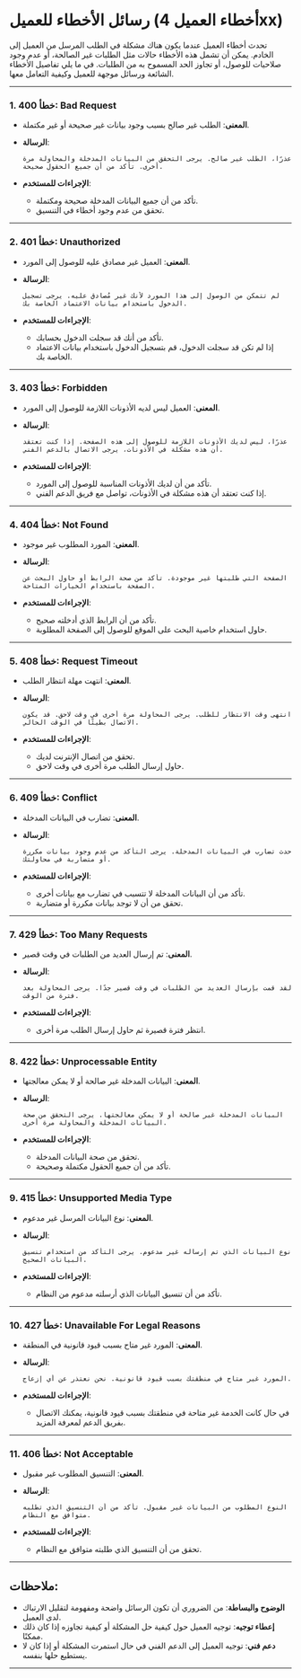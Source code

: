 ﻿
# رسائل الأخطاء للعميل (أخطاء العميل 4xx)

تحدث أخطاء العميل عندما يكون هناك مشكلة في الطلب المرسل من العميل إلى الخادم. يمكن أن تشمل هذه الأخطاء حالات مثل الطلبات غير الصالحة، أو عدم وجود صلاحيات للوصول، أو تجاوز الحد المسموح به من الطلبات. في ما يلي تفاصيل الأخطاء الشائعة ورسائل موجهة للعميل وكيفية التعامل معها.

---

### 1. **خطأ 400: Bad Request**
   - **المعنى**: الطلب غير صالح بسبب وجود بيانات غير صحيحة أو غير مكتملة.
   - **الرسالة**:
     ```
     عذرًا، الطلب غير صالح. يرجى التحقق من البيانات المدخلة والمحاولة مرة أخرى. تأكد من أن جميع الحقول صحيحة.
     ```

   - **الإجراءات للمستخدم**:
     - تأكد من أن جميع البيانات المدخلة صحيحة ومكتملة.
     - تحقق من عدم وجود أخطاء في التنسيق.

---

### 2. **خطأ 401: Unauthorized**
   - **المعنى**: العميل غير مصادق عليه للوصول إلى المورد.
   - **الرسالة**:
     ```
     لم تتمكن من الوصول إلى هذا المورد لأنك غير مُصادق عليه. يرجى تسجيل الدخول باستخدام بيانات الاعتماد الخاصة بك.
     ```

   - **الإجراءات للمستخدم**:
     - تأكد من أنك قد سجلت الدخول بحسابك.
     - إذا لم تكن قد سجلت الدخول، قم بتسجيل الدخول باستخدام بيانات الاعتماد الخاصة بك.

---

### 3. **خطأ 403: Forbidden**
   - **المعنى**: العميل ليس لديه الأذونات اللازمة للوصول إلى المورد.
   - **الرسالة**:
     ```
     عذرًا، ليس لديك الأذونات اللازمة للوصول إلى هذه الصفحة. إذا كنت تعتقد أن هذه مشكلة في الأذونات، يرجى الاتصال بالدعم الفني.
     ```

   - **الإجراءات للمستخدم**:
     - تأكد من أن لديك الأذونات المناسبة للوصول إلى المورد.
     - إذا كنت تعتقد أن هذه مشكلة في الأذونات، تواصل مع فريق الدعم الفني.

---

### 4. **خطأ 404: Not Found**
   - **المعنى**: المورد المطلوب غير موجود.
   - **الرسالة**:
     ```
     الصفحة التي طلبتها غير موجودة. تأكد من صحة الرابط أو حاول البحث عن الصفحة باستخدام الخيارات المتاحة.
     ```

   - **الإجراءات للمستخدم**:
     - تأكد من أن الرابط الذي أدخلته صحيح.
     - حاول استخدام خاصية البحث على الموقع للوصول إلى الصفحة المطلوبة.

---

### 5. **خطأ 408: Request Timeout**
   - **المعنى**: انتهت مهلة انتظار الطلب.
   - **الرسالة**:
     ```
     انتهى وقت الانتظار للطلب. يرجى المحاولة مرة أخرى في وقت لاحق. قد يكون الاتصال بطيئًا في الوقت الحالي.
     ```

   - **الإجراءات للمستخدم**:
     - تحقق من اتصال الإنترنت لديك.
     - حاول إرسال الطلب مرة أخرى في وقت لاحق.

---

### 6. **خطأ 409: Conflict**
   - **المعنى**: تضارب في البيانات المدخلة.
   - **الرسالة**:
     ```
     حدث تضارب في البيانات المدخلة. يرجى التأكد من عدم وجود بيانات مكررة أو متضاربة في محاولتك.
     ```

   - **الإجراءات للمستخدم**:
     - تأكد من أن البيانات المدخلة لا تتسبب في تضارب مع بيانات أخرى.
     - تحقق من أن لا توجد بيانات مكررة أو متضاربة.

---

### 7. **خطأ 429: Too Many Requests**
   - **المعنى**: تم إرسال العديد من الطلبات في وقت قصير.
   - **الرسالة**:
     ```
     لقد قمت بإرسال العديد من الطلبات في وقت قصير جدًا. يرجى المحاولة بعد فترة من الوقت.
     ```

   - **الإجراءات للمستخدم**:
     - انتظر فترة قصيرة ثم حاول إرسال الطلب مرة أخرى.

---

### 8. **خطأ 422: Unprocessable Entity**
   - **المعنى**: البيانات المدخلة غير صالحة أو لا يمكن معالجتها.
   - **الرسالة**:
     ```
     البيانات المدخلة غير صالحة أو لا يمكن معالجتها. يرجى التحقق من صحة البيانات المدخلة والمحاولة مرة أخرى.
     ```

   - **الإجراءات للمستخدم**:
     - تحقق من صحة البيانات المدخلة.
     - تأكد من أن جميع الحقول مكتملة وصحيحة.

---

### 9. **خطأ 415: Unsupported Media Type**
   - **المعنى**: نوع البيانات المرسل غير مدعوم.
   - **الرسالة**:
     ```
     نوع البيانات الذي تم إرساله غير مدعوم. يرجى التأكد من استخدام تنسيق البيانات الصحيح.
     ```

   - **الإجراءات للمستخدم**:
     - تأكد من أن تنسيق البيانات الذي أرسلته مدعوم من النظام.

---

### 10. **خطأ 427: Unavailable For Legal Reasons**
   - **المعنى**: المورد غير متاح بسبب قيود قانونية في المنطقة.
   - **الرسالة**:
     ```
     المورد غير متاح في منطقتك بسبب قيود قانونية. نحن نعتذر عن أي إزعاج.
     ```

   - **الإجراءات للمستخدم**:
     - في حال كانت الخدمة غير متاحة في منطقتك بسبب قيود قانونية، يمكنك الاتصال بفريق الدعم لمعرفة المزيد.

---

### 11. **خطأ 406: Not Acceptable**
   - **المعنى**: التنسيق المطلوب غير مقبول.
   - **الرسالة**:
     ```
     النوع المطلوب من البيانات غير مقبول. تأكد من أن التنسيق الذي تطلبه متوافق مع النظام.
     ```

   - **الإجراءات للمستخدم**:
     - تحقق من أن التنسيق الذي طلبته متوافق مع النظام.

---

## ملاحظات:
- **الوضوح والبساطة**: من الضروري أن تكون الرسائل واضحة ومفهومة لتقليل الارتباك لدى العميل.
- **إعطاء توجيه**: توجيه العميل حول كيفية حل المشكلة أو كيفية تجاوزه إذا كان ذلك ممكنًا.
- **دعم فني**: توجيه العميل إلى الدعم الفني في حال استمرت المشكلة أو إذا كان لا يستطيع حلها بنفسه.

--- 